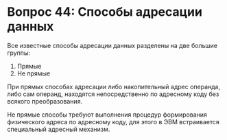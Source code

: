 ﻿# Вопрос 44: Cпособы адресации данных

Все известные способы адресации данных разделены на две большие группы:

1. Прямые
2. Не прямые

При прямых способах адресации либо накопительный адрес операнда, либо сам операнд, находятся непосредственно по адресному коду без всякого преобразования.

Не прямые способы требуют выполнения процедур формирования физического адреса по адресному коду, для этого в ЭВМ встраивается специальный адресный механизм.
